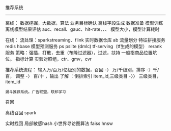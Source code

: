 推荐系统

---

离线： 数据挖掘，大数据，算法
    业务目标确认
    离线字段生成
    数据准备
    模型训练
    离线模型结果评估 auc、recall、gauc、hit-rate、、、   模型大小，模型计算耗时

在线：
    流处理：sparkstreaming、flink 实时数据仓库
    ab 流量划分
    特征拼接服务    redis hbase
    模型预测服务    ps pslite (dmlc)  tf-serving（tf生成的模型）
    rerank 服务  策略：强插，打散，去重（布隆过滤器），过滤，扶持   一般指商品位置坑位。
    指标计算 实验对照组，ctr、gmv，cvr

推荐系统流程：
	输入万/百万/亿级别的数据，召回 -〉 万/千级别，排序 -〉千/百， 调整 -〉 百/十 ，输出
    了解 ：倒排索引
    item_id,三级类目    -〉〉  三级类目，item_id

	漏斗推荐系统。广告联盟，联邦学习

召回

离线召回
    spark


实时找回
    局部敏感hash 小世界寻访图算法 faiss hnsw